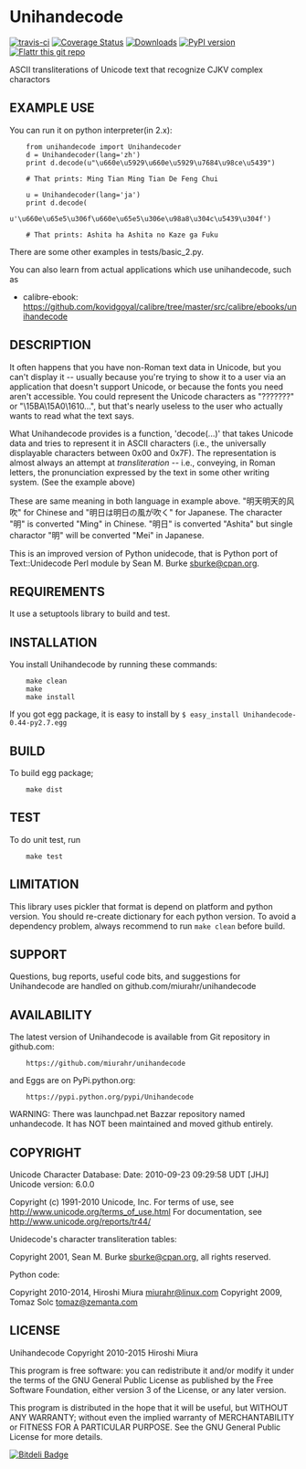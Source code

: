 # Unihandecode

 [![travis-ci](https://secure.travis-ci.org/miurahr/unihandecode.png)](https://secure.travis-ci.org/miurahr/unihandecode)
 [![Coverage Status](https://coveralls.io/repos/miurahr/unihandecode/badge.svg?branch=master)](https://coveralls.io/r/miurahr/unihandecode?branch=master)
 [![Downloads](https://pypip.in/d/Unihandecode/badge.png)](https://crate.io/packages/Unihandecode)
 [![PyPI version](https://badge.fury.io/py/Unihandecode.png)](http://badge.fury.io/py/Unihandecode)
 [![Flattr this git repo](http://api.flattr.com/button/flattr-badge-large.png)](https://flattr.com/submit/auto?user_id=miurahr&url=https://github.com/miurahr/unihandecode&title=Unihandecode&language=&tags=github&category=software) 

ASCII transliterations of Unicode text that recognize CJKV complex charactors


EXAMPLE USE
-----------

 You can run it on python interpreter(in 2.x):

        from unihandecode import Unihandecoder
        d = Unihandecoder(lang='zh')
        print d.decode(u"\u660e\u5929\u660e\u5929\u7684\u98ce\u5439")

        # That prints: Ming Tian Ming Tian De Feng Chui 

        u = Unihandecoder(lang='ja')
        print d.decode(
            u'\u660e\u65e5\u306f\u660e\u65e5\u306e\u98a8\u304c\u5439\u304f')

        # That prints: Ashita ha Ashita no Kaze ga Fuku

 There are some other examples in tests/basic_2.py.

 You can also learn from actual applications which use unihandecode, such as
 
 * calibre-ebook: https://github.com/kovidgoyal/calibre/tree/master/src/calibre/ebooks/unihandecode


DESCRIPTION
-----------

 It often happens that you have non-Roman text data in Unicode, but
 you can't display it -- usually because you're trying to show it
 to a user via an application that doesn't support Unicode, or
 because the fonts you need aren't accessible. You could represent
 the Unicode characters as "???????" or "\15BA\15A0\1610...", but
 that's nearly useless to the user who actually wants to read what
 the text says.

 What Unihandecode provides is a function, 'decode(...)' that
 takes Unicode data and tries to represent it in ASCII characters 
 (i.e., the universally displayable characters between 0x00 and 0x7F). 
 The representation is almost always an attempt at *transliteration* 
 -- i.e., conveying, in Roman letters, the pronunciation expressed by 
 the text in some other writing system. (See the example above)

 These are same meaning in both language in example above.
 "明天明天的风吹" for Chinese and "明日は明日の風が吹く" for Japanese.
 The character "明" is converted "Ming" in Chinese. "明日" is converted
 "Ashita" but single charactor "明" will be converted "Mei" in Japanese.

 This is an improved version of Python unidecode,
 that is Python port of Text::Unidecode Perl module by 
 Sean M. Burke <sburke@cpan.org>.

REQUIREMENTS
------------

 It use a setuptools library to build and test.


INSTALLATION
------------

 You install Unihandecode by running these commands:

        make clean
        make
        make install

 If you got egg package, it is easy to install by
 ```$ easy_install Unihandecode-0.44-py2.7.egg```

BUILD
------

 To build egg package;

        make dist

TEST
------

 To do unit test, run

        make test


LIMITATION
----------

 This library uses pickler that format is depend on platform
 and python version.
 You should re-create dictionary for each python version.
 To avoid a dependency problem, always recommend to run ```make clean```
 before build.

SUPPORT
--------

 Questions, bug reports, useful code bits, and suggestions for
 Unihandecode are handled on github.com/miurahr/unihandecode


AVAILABILITY
------------

 The latest version of Unihandecode is available from
 Git repository in github.com:

        https://github.com/miurahr/unihandecode

 and Eggs are on PyPi.python.org:
 
        https://pypi.python.org/pypi/Unihandecode

 WARNING: There was launchpad.net Bazzar repository named unhandecode.
 It has NOT been maintained and moved github entirely.


COPYRIGHT
---------

Unicode Character Database:
 Date: 2010-09-23 09:29:58 UDT [JHJ]
 Unicode version: 6.0.0

 Copyright (c) 1991-2010 Unicode, Inc.
 For terms of use, see http://www.unicode.org/terms_of_use.html
 For documentation, see http://www.unicode.org/reports/tr44/

Unidecode's character transliteration tables:

Copyright 2001, Sean M. Burke <sburke@cpan.org>, all rights reserved.

Python code:

Copyright 2010-2014, Hiroshi Miura <miurahr@linux.com>
Copyright 2009, Tomaz Solc <tomaz@zemanta.com>


LICENSE
-------

Unihandecode
     Copyright 2010-2015 Hiroshi Miura

This program is free software: you can redistribute it and/or modify
it under the terms of the GNU General Public License as published by
the Free Software Foundation, either version 3 of the License, or
any later version.

This program is distributed in the hope that it will be useful,
but WITHOUT ANY WARRANTY; without even the implied warranty of
MERCHANTABILITY or FITNESS FOR A PARTICULAR PURPOSE.  See the
GNU General Public License for more details.


[![Bitdeli Badge](https://d2weczhvl823v0.cloudfront.net/miurahr/unihandecode/trend.png)](https://bitdeli.com/free "Bitdeli Badge")

